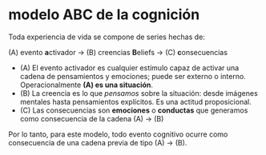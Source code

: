 # modelo ABC de la cognición
Toda experiencia de vida se compone de series hechas de:

(A) evento **a**ctivador → (B) creencias **B**eliefs → (C) **c**onsecuencias

- (A) El evento activador es cualquier estímulo capaz de activar una cadena de pensamientos y emociones; puede ser externo o interno. Operacionalmente **(A) es una situación**.
- (B) La creencia es lo que *pensamos* sobre la situación: desde imágenes mentales hasta pensamientos explícitos. Es una actitud proposicional.
- (C) Las consecuencias son **emociones** o **conductas** que generamos como consecuencia de la cadena (A) → (B)

Por lo tanto, para este modelo, todo evento cognitivo ocurre como consecuencia de una cadena previa de tipo (A) → (B).